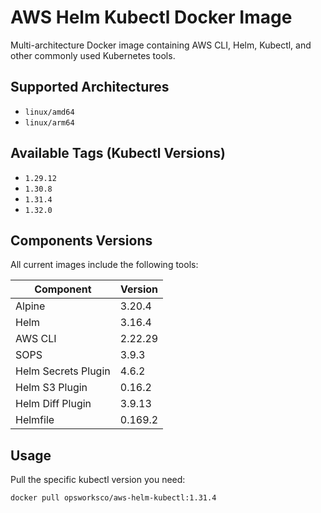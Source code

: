 # AWS Helm Kubectl Docker Image

Multi-architecture Docker image containing AWS CLI, Helm, Kubectl, and other commonly used Kubernetes tools.

## Supported Architectures

- `linux/amd64`
- `linux/arm64`

## Available Tags (Kubectl Versions)

- `1.29.12`
- `1.30.8`
- `1.31.4`
- `1.32.0`

## Components Versions

All current images include the following tools:

| Component | Version |
|-----------|---------|
| Alpine | 3.20.4 |
| Helm | 3.16.4 |
| AWS CLI | 2.22.29 |
| SOPS | 3.9.3 |
| Helm Secrets Plugin | 4.6.2 |
| Helm S3 Plugin | 0.16.2 |
| Helm Diff Plugin | 3.9.13 |
| Helmfile | 0.169.2 |

## Usage

Pull the specific kubectl version you need:
```bash
docker pull opsworksco/aws-helm-kubectl:1.31.4
